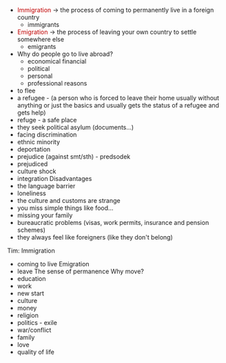 - <font color="#c00000">Immigration</font> $\rightarrow$ the process of coming to permanently live in a foreign country
	- immigrants
- <font color="#c00000">Emigration</font> $\rightarrow$ the process of leaving your own country to settle somewhere else
	- emigrants
- Why do people go to live abroad?
	- economical financial
	- political
	- personal
	- professional reasons
- to flee
- a refugee - (a person who is forced to leave their home usually without anything or just the basics and usually gets the status of a refugee and gets help)
- refuge - a safe place
- they seek political asylum (documents...)
- facing discrimination
- ethnic minority
- deportation
- prejudice (against smt/sth) - predsodek
- prejudiced
- culture shock
- integration
Disadvantages
-  the language barrier
- loneliness 
- the culture and customs are strange
- you miss simple things like food...
- missing your family
- bureaucratic problems (visas, work permits, insurance and pension schemes)
- they always feel like foreigners (like they don't belong)

Tim:
Immigration
- coming to live
Emigration
- leave
The sense of permanence
Why move?
- education
- work
- new start
- culture
- money
- religion
- politics - exile
- war/conflict
- family
- love
- quality of life
